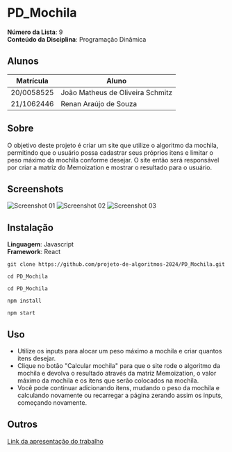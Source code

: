 # PD_Mochila

**Número da Lista**: 9<br>
**Conteúdo da Disciplina**: Programação Dinâmica<br>

## Alunos
|Matrícula | Aluno |
| -- | -- |
| 20/0058525 | João Matheus de Oliveira Schmitz |
| 21/1062446 | Renan Araújo de Souza |

## Sobre 

O objetivo deste projeto é criar um site que utilize o algoritmo da mochila, permitindo que o usuário possa cadastrar seus próprios itens e limitar o peso máximo da mochila conforme desejar. O site então será responsável por criar a matriz do Memoization e mostrar o resultado para o usuário.

## Screenshots

<img src="https://github.com/projeto-de-algoritmos-2024/PD_Mochila/blob/master/PD_Mochila/public/Print1.png?raw=true" alt="Screenshot 01" />
<img src="https://github.com/projeto-de-algoritmos-2024/PD_Mochila/blob/master/PD_Mochila/public/Print2.png?raw=true" alt="Screenshot 02" />
<img src="https://github.com/projeto-de-algoritmos-2024/PD_Mochila/blob/master/PD_Mochila/public/Print3.png?raw=true" alt="Screenshot 03" />

## Instalação 

**Linguagem**: Javascript<br>
**Framework**: React<br>

```
git clone https://github.com/projeto-de-algoritmos-2024/PD_Mochila.git
```

```
cd PD_Mochila
```

```
cd PD_Mochila
```

```
npm install
```

```
npm start
```

## Uso 

- Utilize os inputs para alocar um peso máximo a mochila e criar quantos itens desejar.
- Clique no botão "Calcular mochila" para que o site rode o algoritmo da mochila e devolva o resultado através da matriz Memoization, o valor máximo da mochila e os itens que serão colocados na mochila.
- Você pode continuar adicionando itens, mudando o peso da mochila e calculando novamente ou recarregar a página zerando assim os inputs, começando novamente.

## Outros 

[Link da apresentação do trabalho](https://youtu.be/5yqVBYMmGJ8)


